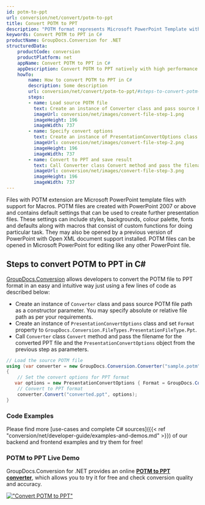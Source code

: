 ```yaml
---
id: potm-to-ppt
url: conversion/net/convert/potm-to-ppt
title: Convert POTM to PPT
description: "POTM format represents Microsoft PowerPoint Template with .potm extension. Learn how to convert POTM to PPT file programmatically in C# language using GroupDocs.Conversion for .NET library."
keywords: Convert POTM to PPT in C#
productName: GroupDocs.Conversion for .NET
structuredData:
    productCode: conversion
    productPlatform: net
    appName: Convert POTM to PPT in C#
    appDescription: Convert POTM to PPT natively with high performance using C# language and server side GroupDocs.Conversion for .NET APIs, without the use of any software like Microsoft or Open Office.
    howTo:
        name: How to convert POTM to PPT in C# 
        description: Some description
        url: conversion/net/convert/potm-to-ppt/#steps-to-convert-potm-to-ppt-in-c
        steps:
        - name: Load source POTM file 
          text: Create an instance of Converter class and pass source POTM file path as a constructor parameter. You may specify absolute or relative file path as per your requirements. 
          imageUrl: conversion/net/images/convert-file-step-1.png
          imageHeight: 196
          imageWidth: 737
        - name: Specify convert options 
          text: Create an instance of PresentationConvertOptions class.
          imageUrl: conversion/net/images/convert-file-step-2.png
          imageHeight: 196
          imageWidth: 737
        - name: Convert to PPT and save result 
          text: Call Converter class Convert method and pass the filename for the converted HTML file and the PresentationConvertOptions object from the previous step as parameters.
          imageUrl: conversion/net/images/convert-file-step-3.png
          imageHeight: 196
          imageWidth: 737
---
```


Files with POTM extension are Microsoft PowerPoint template files with support for Macros. POTM files are created with PowerPoint 2007 or above and contains default settings that can be used to create further presentation files. These settings can include styles, backgrounds, colour palette, fonts and defaults along with macros that consist of custom functions for doing particular task. They may also be opened by a previous version of PowerPoint with Open XML document support installed. POTM files can be opened in Microsoft PowerPoint for editing like any other PowerPoint file.

## Steps to convert POTM to PPT in C#

[GroupDocs.Conversion](https://products.groupdocs.com/conversion/net) allows developers to convert the POTM file to PPT format in an easy and intuitive way just using a few lines of code as described below:

* Create an instance of `Converter` class and pass source POTM file path as a constructor parameter. You may specify absolute or relative file path as per your requirements. 
* Create an instance of `PresentationConvertOptions` class and set `Format` property to `GroupDocs.Conversion.FileTypes.PresentationFileType.Ppt`.
* Call `Converter` class `Convert` method and pass the filename for the converted PPT file and the `PresentationConvertOptions` object from the previous step as parameters.

```csharp
// Load the source POTM file
using (var converter = new GroupDocs.Conversion.Converter("sample.potm"))
{
    // Set the convert options for PPT format
   var options = new PresentationConvertOptions { Format = GroupDocs.Conversion.FileTypes.PresentationFileType.Ppt };
    // Convert to PPT format
    converter.Convert("converted.ppt", options);
}
```

### Code Examples

Please find more [use-cases and complete C# sources]({{< ref "conversion/net/developer-guide/examples-and-demos.md" >}}) of our backend and frontend examples and try them for free!

### POTM to PPT Live Demo

GroupDocs.Conversion for .NET provides an online [**POTM to PPT converter**](https://products.groupdocs.app/conversion/potm-to-ppt), which allows you to try it for free and check conversion quality and accuracy.

[!["Convert POTM to PPT"](conversion/net/images/convert-to-ppt/convert-potm-to-ppt.png)](https://products.groupdocs.app/conversion/potm-to-ppt)